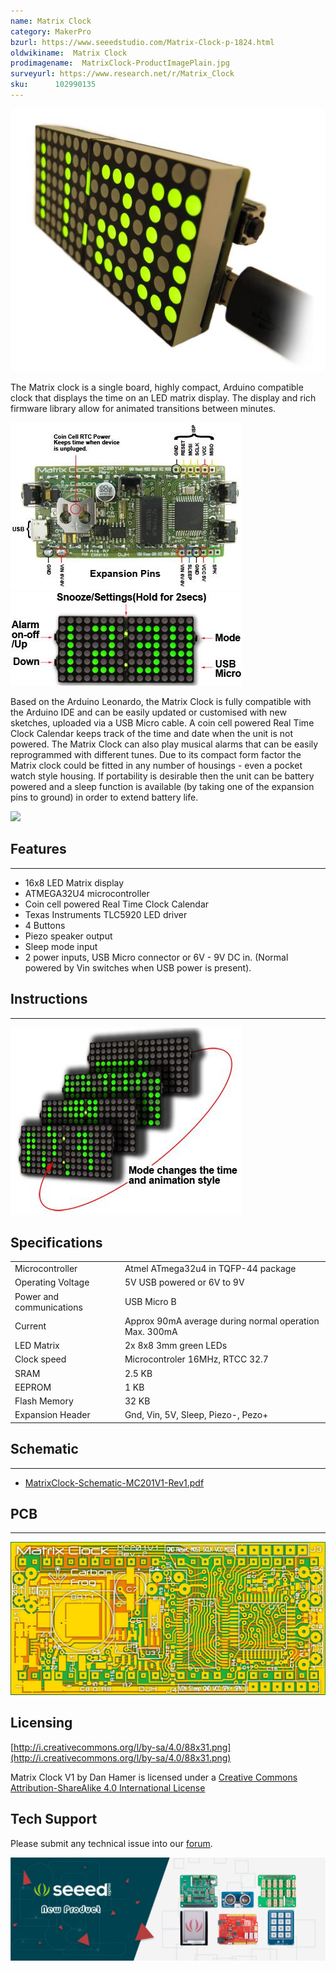 ```yaml
---
name: Matrix Clock
category: MakerPro
bzurl: https://www.seeedstudio.com/Matrix-Clock-p-1824.html
oldwikiname:  Matrix Clock
prodimagename:  MatrixClock-ProductImagePlain.jpg
surveyurl: https://www.research.net/r/Matrix_Clock
sku:      102990135
---
```



![](https://github.com/SeeedDocument/Matrix_Clock/raw/master/img/MatrixClock-ProductImagePlain.jpg)

The Matrix clock is a single board, highly compact, Arduino compatible clock that displays the time on an LED matrix display. The display and rich firmware library allow for animated transitions between minutes.

![](https://github.com/SeeedDocument/Matrix_Clock/raw/master/img/MatrixClockRear.jpg)![](https://github.com/SeeedDocument/Matrix_Clock/raw/master/img/MC-Buttons.jpg)

Based on the Arduino Leonardo, the Matrix Clock is fully compatible with the Arduino IDE and can be easily updated or customised with new sketches, uploaded via a USB Micro cable. A coin cell powered Real Time Clock Calendar keeps track of the time and date when the unit is not powered. The Matrix Clock can also play musical alarms that can be easily reprogrammed with different tunes. Due to its compact form factor the Matrix clock could be fitted in any number of housings - even a pocket watch style housing. If portability is desirable then the unit can be battery powered and a sleep function is available (by taking one of the expansion pins to ground) in order to extend battery life.

[![](https://github.com/SeeedDocument/Seeed-WiKi/raw/master/docs/images/300px-Get_One_Now_Banner-ragular.png)](https://www.seeedstudio.com/Matrix-Clock-p-1824.html)




##  Features
---
*   16x8 LED Matrix display
*   ATMEGA32U4 microcontroller
*   Coin cell powered Real Time Clock Calendar
*   Texas Instruments TLC5920 LED driver
*   4 Buttons
*   Piezo speaker output
*   Sleep mode input
*   2 power inputs, USB Micro connector or  6V - 9V DC in. (Normal powered by Vin switches when USB power is present).

##  Instructions
---

![](https://github.com/SeeedDocument/Matrix_Clock/raw/master/img/MC-Mode.jpg)

##  Specifications

<table>
<tr>
<td> Microcontroller </td>
<td> Atmel ATmega32u4 in TQFP-44 package
</td></tr>
<tr>
<td> Operating Voltage </td>
<td> 5V USB powered or 6V to 9V
</td></tr>
<tr>
<td> Power and communications </td>
<td> USB Micro B
</td></tr>
<tr>
<td> Current </td>
<td> Approx 90mA average during normal operation  Max. 300mA
</td></tr>
<tr>
<td> LED Matrix </td>
<td> 2x 8x8 3mm green  LEDs
</td></tr>
<tr>
<td> Clock speed </td>
<td> Microcontroler 16MHz, RTCC 32.7
</td></tr>
<tr>
<td> SRAM </td>
<td> 2.5 KB
</td></tr>
<tr>
<td> EEPROM </td>
<td> 1 KB
</td></tr>
<tr>
<td> Flash Memory </td>
<td> 32 KB
</td></tr>
<tr>
<td> Expansion Header </td>
<td> Gnd, Vin, 5V, Sleep, Piezo-, Pezo+
</td></tr></table>

##  Schematic
---
- [MatrixClock-Schematic-MC201V1-Rev1.pdf](http://wiki.seeedstudio.com/images/c/c3/MatrixClock-Schematic-MC201V1-Rev1.pdf)

##  PCB
---
![](https://github.com/SeeedDocument/Matrix_Clock/raw/master/img/MatrixClock-PCB.jpg)

##  Licensing

[http://i.creativecommons.org/l/by-sa/4.0/88x31.png](http://i.creativecommons.org/l/by-sa/4.0/88x31.png)

Matrix Clock V1 by Dan Hamer  is licensed under a [Creative Commons Attribution-ShareAlike 4.0 International License](http://creativecommons.org/licenses/by-sa/4.0/deed.en_US)

## Tech Support
Please submit any technical issue into our [forum](http://forum.seeedstudio.com/). <br /><p style="text-align:center"><a href="https://www.seeedstudio.com/act-4.html" target="_blank"><img src="https://github.com/SeeedDocument/Wiki_Banner/raw/master/new_product.jpg" /></a></p>